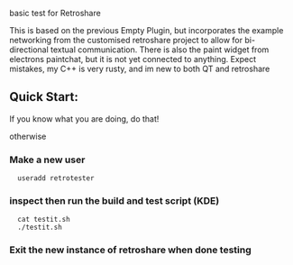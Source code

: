 basic test for Retroshare

This is based on the previous Empty Plugin, but incorporates the example networking from the customised retroshare project to allow for bi-directional textual communication.
There is also the paint widget from electrons paintchat, but it is not yet connected to anything.
Expect mistakes, my C++ is very rusty, and im new to both QT and retroshare


## Quick Start:

If you know what you are doing, do that!

otherwise

### Make a new user
```
  useradd retrotester
```
### inspect then run the build and test script (KDE)
```
  cat testit.sh
  ./testit.sh
```
### Exit the new instance of retroshare when done testing



